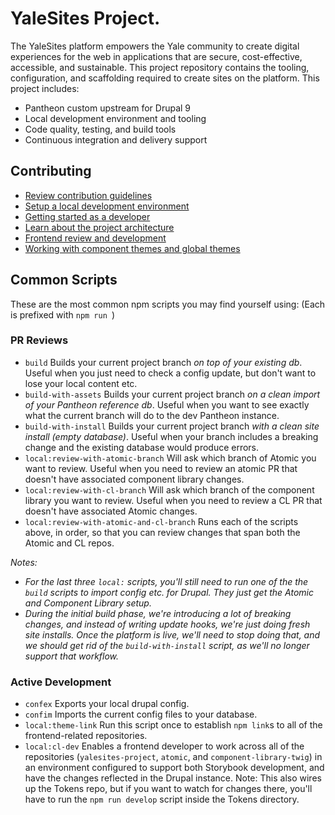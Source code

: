 # YaleSites Project.

The YaleSites platform empowers the Yale community to create digital experiences for the web in applications that are secure, cost-effective, accessible, and sustainable. This project repository contains the tooling, configuration, and scaffolding required to create sites on the platform. This project includes:

- Pantheon custom upstream for Drupal 9
- Local development environment and tooling
- Code quality, testing, and build tools
- Continuous integration and delivery support

## Contributing

- [Review contribution guidelines](/docs/CONTRIBUTING.md)
- [Setup a local development environment](/docs/setup.md)
- [Getting started as a developer](/docs/development.md)
- [Learn about the project architecture](/docs/upstream.md)
- [Frontend review and development](/docs/theming.md)
- [Working with component themes and global themes](/docs/color-theme.md)

## Common Scripts

These are the most common npm scripts you may find yourself using:
(Each is prefixed with `npm run `)

### PR Reviews

- `build` Builds your current project branch _on top of your existing db_. Useful when you just need to check a config update, but don't want to lose your local content etc.
- `build-with-assets` Builds your current project branch _on a clean import of your Pantheon reference db_. Useful when you want to see exactly what the current branch will do to the dev Pantheon instance.
- `build-with-install` Builds your current project branch _with a clean site install (empty database)_. Useful when your branch includes a breaking change and the existing database would produce errors.
- `local:review-with-atomic-branch` Will ask which branch of Atomic you want to review. Useful when you need to review an atomic PR that doesn't have associated component library changes.
- `local:review-with-cl-branch` Will ask which branch of the component library you want to review. Useful when you need to review a CL PR that doesn't have associated Atomic changes.
- `local:review-with-atomic-and-cl-branch` Runs each of the scripts above, in order, so that you can review changes that span both the Atomic and CL repos.

_Notes:_

- _For the last three `local:` scripts, you'll still need to run one of the the `build` scripts to import config etc. for Drupal. They just get the Atomic and Component Library setup._
- _During the initial build phase, we're introducing a lot of breaking changes, and instead of writing update hooks, we're just doing fresh site installs. Once the platform is live, we'll need to stop doing that, and we should get rid of the `build-with-install` script, as we'll no longer support that workflow._

### Active Development

- `confex` Exports your local drupal config.
- `confim` Imports the current config files to your database.
- `local:theme-link` Run this script once to establish `npm link`s to all of the frontend-related repositories.
- `local:cl-dev` Enables a frontend developer to work across all of the repositories (`yalesites-project`, `atomic`, and `component-library-twig`) in an environment configured to support both Storybook development, and have the changes reflected in the Drupal instance. Note: This also wires up the Tokens repo, but if you want to watch for changes there, you'll have to run the `npm run develop` script inside the Tokens directory.


